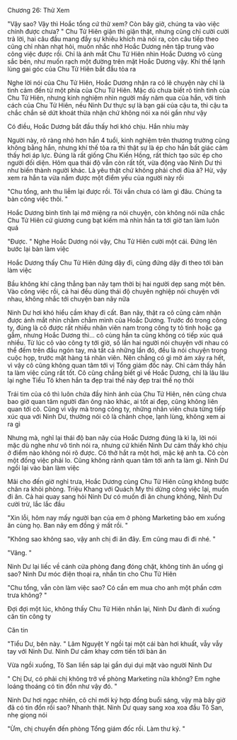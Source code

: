 




Chương 26: Thử Xem


"Vậy sao? Vậy thì Hoắc tổng cứ thử xem? Còn bây giờ, chúng ta vào việc chính được chưa? " Chu Tử Hiên giận thì giận thật, nhưng cũng chỉ cười cười trả lời, hai câu đầu mang đầy sự khiêu khích mà nói ra, còn câu tiếp theo cũng chỉ nhàn nhạt hỏi, muốn nhắc nhở Hoắc Dương nên tập trung vào công việc được rồi. Chỉ là ánh mắt Chu Tử Hiên nhìn Hoắc Dương vô cùng sắc bén, như muốn rạch một đường trên mặt Hoắc Dương vậy. Khí thế lạnh lùng gai góc của Chu Tử Hiên bắt đầu tỏa ra

Nghe lời nói của Chu Tử Hiên, Hoắc Dương nhận ra có lẽ chuyện này chỉ là tình cảm đến từ một phía của Chu Tử Hiên. Mặc dù chưa biết rõ tính tình của Chu Tử Hiên, nhưng kinh nghiệm nhìn người mấy năm qua của hắn, với tính cách của Chu Tử Hiên, nếu Ninh Dư thực sự là bạn gái của cậu ta, thì cậu ta chắc chắn sẽ dứt khoát thừa nhận chứ không nói xa nói gần như vậy

Có điều, Hoắc Dương bắt đầu thấy hơi khó chịu. Hắn nhíu mày

Người này, rõ ràng nhỏ hơn hắn 4 tuổi, kinh nghiệm trên thương trường cũng không bằng hắn, nhưng khí thế tỏa ra thì thật sự là ép cho hắn bất giác cảm thấy hơi áp lực. Đúng là rất giống Chu Kiến Hồng, rất thích tạo sức ép cho người đối diện. Hôm qua thái độ vẫn còn rất tốt, vừa động vào Ninh Dư thì như biến thành người khác. Là yêu thật chứ không phải chơi đùa à? Hừ, vậy xem ra hắn ta vừa nắm được một điểm yếu của người này rồi

"Chu tổng, anh thu liễm lại được rồi. Tôi vẫn chưa có làm gì đâu. Chúng ta bàn công việc thôi. "

Hoắc Dương bình tĩnh lại mở miệng ra nói chuyện, còn không nói nữa chắc Chu Tử Hiên cứ giương cung bạt kiếm mà nhìn hắn ta tới giờ tan làm luôn quá

"Được. " Nghe Hoắc Dương nói vậy, Chu Tử Hiên cười một cái. Đứng lên bước lại bàn làm việc

Hoắc Dương thấy Chu Tử Hiên đứng dậy đi, cũng đứng dậy đi theo tới bàn làm việc

Bầu không khí căng thẳng ban nãy tạm thời bị hai người dẹp sang một bên. Vào công việc rồi, cả hai đều dùng thái độ chuyên nghiệp nói chuyện với nhau, không nhắc tới chuyện ban nãy nữa



Ninh Dư hơi khó hiểu cầm khay đi cất. Ban nãy, thật ra cô cũng cảm nhận được ánh mắt nhìn chằm chằm mình của Hoắc Dương. Trước đó trong công ty, đúng là cô được rất nhiều nhân viên nam trong công ty tỏ tình hoặc gạ gẫm, nhưng Hoắc Dương thì... cô cùng hắn ta cũng không có tiếp xúc quá nhiều. Từ lúc cô vào công ty tới giờ, số lần hai người nói chuyện với nhau có thể đếm trên đầu ngón tay, mà tất cả những lần đó, đều là nói chuyện trong cuộc họp, trước mặt hàng tá nhân viên. Nên chẳng có gì mờ ám xảy ra hết, vì vậy cô cũng không quan tâm tới vị Tổng giám đốc này. Chỉ cảm thấy hắn ta làm việc cũng rất tốt. Cô cũng chẳng biết gì về Hoắc Dương, chỉ là lâu lâu lại nghe Tiểu Tô khen hắn ta đẹp trai thế này đẹp trai thế nọ thôi

Trái tim của cô thì luôn chứa đầy hình ảnh của Chu Tử Hiên, nên cũng chưa bao giờ quan tâm người đàn ông nào khác, ai tốt ai đẹp, cũng không liên quan tới cô. Cũng vì vậy mà trong công ty, những nhân viên chưa từng tiếp xúc qua với Ninh Dư, thường nói cô là chảnh chọe, lạnh lùng, không xem ai ra gì

Nhưng mà, nghĩ lại thái độ ban nãy của Hoắc Dương đúng là kì lạ, lời nói mặc dù nghe như vô tình nói ra, nhưng cứ khiến Ninh Dư cảm thấy khó chịu ở điểm nào không nói rõ được. Cô thở hắt ra một hơi, mặc kệ anh ta. Cô còn một đống việc phải lo. Cũng không rảnh quan tâm tới anh ta làm gì. Ninh Dư ngồi lại vào bàn làm việc

Mãi cho đến giờ nghỉ trưa, Hoắc Dương cùng Chu Tử Hiên cũng không bước chân ra khỏi phòng. Triệu Khang với Quách My thì dừng công việc lại, muốn đi ăn. Cả hai quay sang hỏi Ninh Dư có muốn đi ăn chung không, Ninh Dư cười trừ, lắc lắc đầu



"Xin lỗi, hôm nay mấy người bạn của em ở phòng Marketing bảo em xuống ăn cùng họ. Ban nãy em đồng ý mất rồi. "

"Không sao không sao, vậy anh chị đi ăn đây. Em cũng mau đi đi nhé. "

"Vâng. "

Ninh Dư lại liếc về cánh cửa phòng đang đóng chặt, không tính ăn uống gì sao? Ninh Dư móc điện thoại ra, nhắn tin cho Chu Tử Hiên

"Chu tổng, vẫn còn làm việc sao? Có cần em mua cho anh một phần cơm trưa không? "

Đợi đợi một lúc, không thấy Chu Tử Hiên nhắn lại, Ninh Dư đành đi xuống căn tin công ty



Căn tin

"Tiểu Dư, bên này. " Lâm Nguyệt Y ngồi tại một cái bàn hơi khuất, vẫy vẫy tay với Ninh Dư. Ninh Dư cầm khay cơm tiến tới bàn ăn

Vừa ngồi xuống, Tô San liền sáp lại gần dụi dụi mặt vào người Ninh Dư

" Chị Dư, có phải chị không trở về phòng Marketing nữa không? Em nghe loáng thoáng có tin đồn như vậy đó. "

Ninh Dư hơi ngạc nhiên, cô chỉ mới ký hợp đồng buổi sáng, vậy mà bây giờ đã có tin đồn rồi sao? Nhanh thật. Ninh Dư quay sang xoa xoa đầu Tô San, nhẹ giọng nói

"Ừm, chị chuyển đến phòng Tổng giám đốc rồi. Làm thư ký. "




